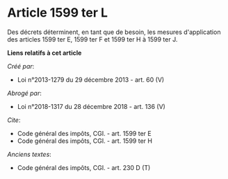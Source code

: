 # Article 1599 ter L

Des décrets déterminent, en tant que de besoin, les mesures d'application des articles 1599 ter E, 1599 ter F et 1599 ter H à
1599 ter J.

**Liens relatifs à cet article**

_Créé par_:

  - Loi n°2013-1279 du 29 décembre 2013 - art. 60 (V)

_Abrogé par_:

  - Loi n°2018-1317 du 28 décembre 2018 - art. 136 (V)

_Cite_:

  - Code général des impôts, CGI. - art. 1599 ter E
  - Code général des impôts, CGI. - art. 1599 ter H

_Anciens textes_:

  - Code général des impôts, CGI. - art. 230 D (T)
